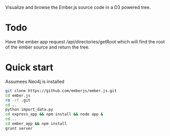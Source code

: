 Visualize and browse the Ember.js source code in a D3 powered tree.

# Todo

Have the ember app request /api/directories/getRoot
which will find the root of the ember source and return the tree.

# Quick start

Assumees Neo4j is installed

```bash
git clone https://github.com/emberjs/ember.js.git
cd ember.js
rm -rf .git
cd ..
python import_data.py
cd express_app && npm install && node app &
cd ..
cd ember_app && npm install
grunt server
```

